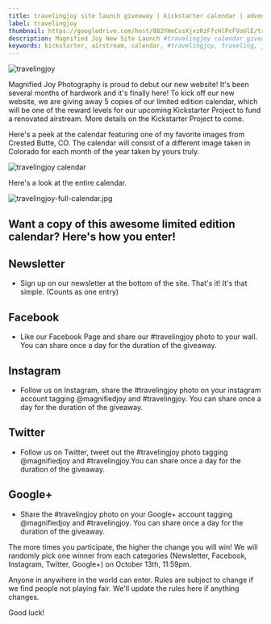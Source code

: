 ```yaml
---
title: travelingjoy site launch giveaway | kickstarter calendar | adventure | airstream
label: travelingjoy
thumbnail: https://googledrive.com/host/0B2YHeCssXjxzRzFfcHlPcFVoUlE/travelingjoy-feature.jpg
description: Magnified Joy New Site Launch #travelingjoy calendar giveaway featuring limited edition Kickstarter calendar
keywords: kickstarter, airstream, calendar, #travelingjoy, traveling, joy, landscape, colorado, crested butte, adventure, road trip, USA
---
```



![travelingjoy](https://googledrive.com/host/0B2YHeCssXjxzRzFfcHlPcFVoUlE/travelingjoy.jpg)

Magnified Joy Photography is proud to debut our new website! It's been several months of hardwork and it's finally here! To kick off our new website, we are giving away 5 copies of our limited edition calendar, which will be one of the reward levels for our upcoming Kickstarter Project to fund a renovated airstream. More details on the Kickstarter Project to come.

Here's a peek at the calendar featuring one of my favorite images from Crested Butte, CO. The calendar will consist of a different image taken in Colorado for each month of the year taken by yours truly.

![travelingjoy calendar](https://googledrive.com/host/0B2YHeCssXjxzRzFfcHlPcFVoUlE/travelingjoy-calendar.jpg)

Here's a look at the entire calendar.

![travelingjoy-full-calendar.jpg](https://googledrive.com/host/0B2YHeCssXjxzRzFfcHlPcFVoUlE/travelingjoy-full-calendar.jpg)

## Want a copy of this awesome limited edition calendar? Here's how you enter!

## Newsletter
- Sign up on our newsletter at the bottom of the site. That's it! It's that simple.  (Counts as one entry)

## Facebook
- Like our Facebook Page and share our #travelingjoy photo to your wall. You can share once a day for the duration of the giveaway.

## Instagram
- Follow us on Instagram, share the #travelingjoy photo on your instagram account tagging @magnifiedjoy and #travelingjoy. You can share once a day for the duration of the giveaway.

## Twitter
- Follow us on Twitter, tweet out the #travelingjoy photo tagging @magnifiedjoy and #travelingjoy.You can share once a day for the duration of the giveaway.

## Google+
- Share the #travelingjoy photo on your Google+ account tagging @magnifiedjoy and #travelingjoy. You can share once a day for the duration of the giveaway.

The more times you participate, the higher the change you will win! We will randomly pick one winner from each categories (Newsletter, Facebook, Instagram, Twitter, Google+) on October 13th, 11:59pm. 

Anyone in anywhere in the world can enter. Rules are subject to change if we find people not playing fair. We'll update the rules here if anything changes.

Good luck!




